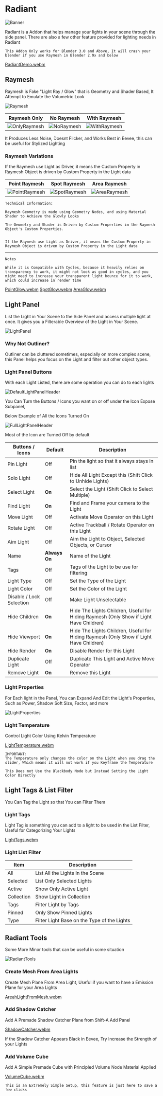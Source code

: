 # Radiant

![Banner](https://user-images.githubusercontent.com/79613445/210191579-2c2f9967-d397-4ef7-8330-bbb17eed17ea.png)

Radiant is a Addon that helps manage your lights in your scene through the side panel. There are also a few other feature provided for lighting needs in Radiant

	This Addon Only works for Blender 3.0 and Above, It will crash your blender if you use Raymesh in Blender 2.9x and below
	
[RadiantDemo.webm](https://user-images.githubusercontent.com/79613445/210191585-fed39e22-a5c7-4a76-957b-9c6537e01097.webm)

	
## Raymesh

Raymesh is Fake "Light Ray / Glow" that is Geometry and Shader Based, It Attempt to Emulate the Volumetric Look

![Raymesh](https://user-images.githubusercontent.com/79613445/210191597-350c2814-2db9-44b9-b9fd-11c6a87c60e9.png)


|Raymesh Only|No Raymesh|With Raymesh|
|--|--|--|
|![OnlyRaymesh](https://user-images.githubusercontent.com/79613445/210191608-5a94de7b-ffa9-408d-a949-ecbc6e7a8577.png) |![NoRaymesh](https://user-images.githubusercontent.com/79613445/210191619-f8b8babe-2e0b-452b-8aa0-ab25b257f197.png) |![WithRaymesh](https://user-images.githubusercontent.com/79613445/210191625-09423b17-e2a4-45f4-8eb3-13e0afaebc6a.png)|

It Produces Less Noise, Doesnt Flicker, and Works Best in Eevee, this can be useful for Stylized Lighting


### Raymesh Variations

If the Raymesh use Light as Driver, it means the Custom Property in Raymesh Object is driven by Custom Property in the Light data


|Point Raymesh|Spot Raymesh|Area Raymesh|
|--|--|--|
|![PointRaymesh](https://user-images.githubusercontent.com/79613445/210191637-d485439d-57f4-4ca2-a523-3b5bbe971618.png)|![SpotRaymesh](https://user-images.githubusercontent.com/79613445/210191640-ca693d1f-0eb7-409b-a090-cad23143bdfc.png)|![AreaRaymesh](https://user-images.githubusercontent.com/79613445/210191645-e5dbe08b-3e39-4f8e-8eb6-b8160dccb7d4.png)|


	Technical Information:
	
	Raymesh Geometry is made using Geometry Nodes, and using Material Shader to Achieve the Glowly Looks
	
	The Geometry and Shader is Driven by Custom Properties in the Raymesh Object's Custom Properties.
	
	
	If the Raymesh use Light as Driver, it means the Custom Property in Raymesh Object is driven by Custom Property in the Light data


---

	Notes
	
	While it is Compatible with Cycles, because it heavily relies on transparency to work, it might not look as good in cycles, and you might need to increase your transparent light bounce for it to work, which could increase in render time



[PointGlow.webm](https://user-images.githubusercontent.com/79613445/210192140-b8a05176-f411-4d4f-aa62-6c984535882e.webm) 
[SpotGlow.webm](https://user-images.githubusercontent.com/79613445/210192145-1426b612-c764-41e9-ac78-795b8397876c.webm) 
[AreaGlow.webm](https://user-images.githubusercontent.com/79613445/210192152-8ef7b7c1-47ba-4239-8b7f-9acffc5f9879.webm)


## Light Panel

List the Light in Your Scene to the Side Panel and access multiple light at once. It gives you a Filterable Overview of the Light in Your Scene.

![LightPanel](https://user-images.githubusercontent.com/79613445/210191730-da9397ad-cab5-42cc-9f96-08e1ebd16fa2.png)

### Why Not Outliner?

Outliner can be cluttered sometimes, especially on more complex scene, this Panel helps you focus on the Light and filter out other object types.

### Light Panel Buttons

With each Light Listed, there are some operation you can do to each lights


![DefaultLightPanelHeader](https://user-images.githubusercontent.com/79613445/210191722-75dc6fdb-023e-4512-9a3d-e54135cee010.png)

You Can Turn the Buttons / Icons you want on or off under the Icon Expose Subpanel,

Below Example of All the Icons Turned On

![FullLightPanelHeader](https://user-images.githubusercontent.com/79613445/210191726-555e0f61-76e9-4e25-8f43-2a86022c2dc6.png)


Most of the Icon are Turned Off by default


| Buttons / Icons | Default | Description |
| -- | -- | -- |
| Pin Light | Off | Pin the light so that it always stays in list |
| Solo Light| Off |  	Hide All Light Except this (Shift Click to Unhide Lights) |
| Select Light | **On** | Select the Light (Shift Click to Select Multiple) |
| Find Light | **On** |  Find and Frame your camera to the Light |
| Move Light | Off | Activate Move Operator on this Light |
| Rotate Light | Off | Active Trackball / Rotate Operator on this Light |
| Aim Light | Off | Aim the Light to Object, Selected Objects, or Cursor |
| Name | **Always On** | Name of the Light |
| Tags | Off | Tags of the Light to be use for filtering |
| Light Type | Off | Set the Type of the Light |
| Light Color | Off | Set the Color of the Light |
| Disable / Lock Selection | Off | Make Light Unselectable |
| Hide Children | **On** | Hide The Lights Children, Useful for Hiding Raymesh (Only Show if Light Have Children) |
| Hide Viewport | **On** | Hide The Lights Children, Useful for Hiding Raymesh (Only Show if Light Have Children) |
| Hide Render | **On** | Disable Render for this Light |
| Duplicate Light | Off | Duplicate This Light and Active Move Operator |
| Remove Light | **On** |  	Remove this Light |

### Light Properties

For Each light in the Panel, You can Expand And Edit the Light's Properties, Such as Power, Shadow Soft Size, Factor, and more

![LightProperties](https://user-images.githubusercontent.com/79613445/210191738-052e0327-38a3-441b-880d-5f5233702263.png)


### Light Temperature

Control Light Color Using Kelvin Temperature

[LightTemperature.webm](https://user-images.githubusercontent.com/79613445/210191713-7d4c17dc-6011-4b06-8b1d-b76112fa624c.webm)


	IMPORTANT:
	The Temperature only changes the color on the Light when you drag the slider, Which means it will not work if you Keyframe the Temperature
	
	This Does not Use the Blackbody Node but Instead Setting the Light Color Directly



## Light Tags & List Filter

You Can Tag the Light so that You can Filter Them

### Light Tags

Light Tag is something you can add to a light to be used in the List Filter, Useful for Categorizing Your Lights

[LightTags.webm](https://user-images.githubusercontent.com/79613445/210191830-24528efe-42b1-4921-acc0-94d25d186d32.webm)


### Light List Filter

| Item | Description |
| -- | -- |
| All |	List All the Lights In the Scene |
| Selected |	List Only Selected Lights |
| Active |	Show Only Active Light |
| Collection |	Show Light in Collection |
| Tags |	Filter Light by Tags |
| Pinned |	Only Show Pinned Lights |
| Type 	| Filter Light Base on the Type of the Lights |



## Radiant Tools

Some More Minor tools that can be useful in some situation

![RadiantTools](https://user-images.githubusercontent.com/79613445/210191743-cb067de2-20d4-4fb8-9305-a26edc3f6cf0.png)


### Create Mesh From Area Lights

Create Mesh Plane From Area Light, Useful if you want to have a Emission Plane for your Area Lights

[AreahLightFromMesh.webm](https://user-images.githubusercontent.com/79613445/210192070-6e5bd42b-3eae-4d05-98ed-8f3377be5dba.webm)


### Add Shadow Catcher

Add A Premade Shadow Catcher Plane from Shift-A Add Panel

[ShadowCatcher.webm](https://user-images.githubusercontent.com/79613445/210192096-b920f032-3caa-4c77-ae36-b8efaa67a06a.webm)


If the Shadow Catcher Appears Black in Eevee, Try Increase the Strength of your Lights


### Add Volume Cube

Add A Simple Premade Cube with Principled Volume Node Material Applied

[VolumeCube.webm](https://user-images.githubusercontent.com/79613445/210192118-e2938bff-564a-4b66-b7d8-fe2617ec878e.webm)


	This is an Extremely Simple Setup, this feature is just here to save a few clicks
